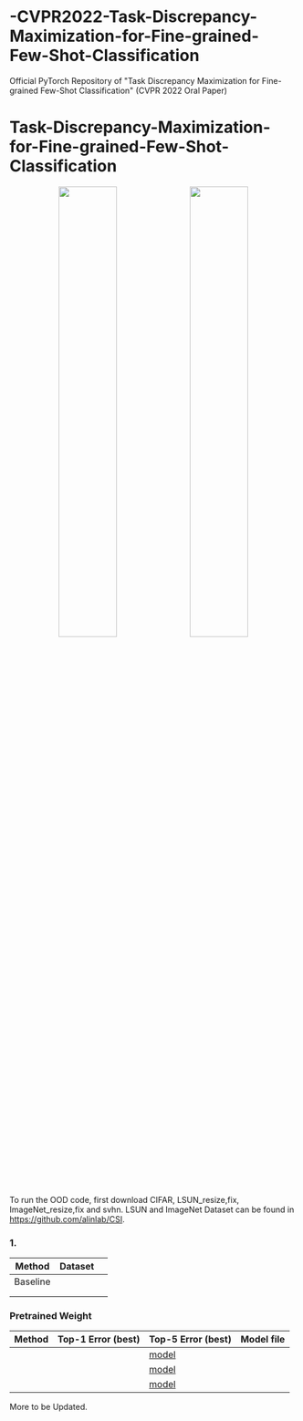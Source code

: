 # -CVPR2022-Task-Discrepancy-Maximization-for-Fine-grained-Few-Shot-Classification
Official PyTorch Repository of "Task Discrepancy Maximization for Fine-grained Few-Shot Classification" (CVPR 2022 Oral Paper)


# Task-Discrepancy-Maximization-for-Fine-grained-Few-Shot-Classification


<!--
  Title: 
  Description: This is the code for .
  Author: 
  -->

<p align="center">
    <img src=figures/.jpg width="45%"> 
    <img src=figures/.jpg width="45%"> 
</p>


To run the OOD code, first download CIFAR, LSUN_resize,fix, ImageNet_resize,fix and svhn.
LSUN and ImageNet Dataset can be found in https://github.com/alinlab/CSI.

### 1. 

| Method        | Dataset        |  |
| --------------|--------------- |-|
| Baseline      |        |      |
|       |        |      |
|     |        |     |

###  Pretrained Weight

 Method | Top-1 Error (best) | Top-5 Error (best) | Model file
 -- | -- | -- | --
  |  |  | [model]()
 |  |  | [model]()
  |  | | [model]()

More to be Updated.
